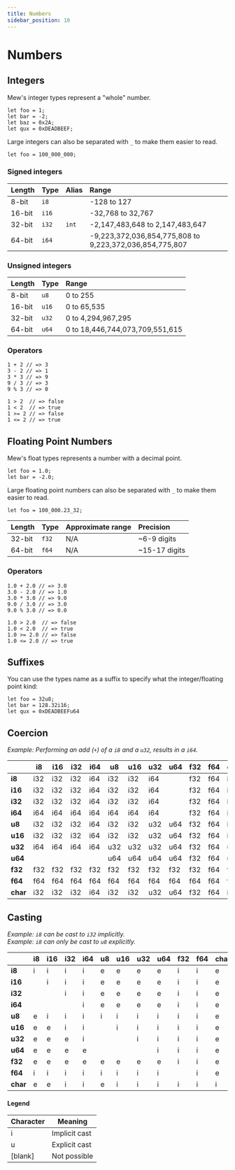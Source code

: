 ```yaml
---
title: Numbers
sidebar_position: 10
---
```


# Numbers

## Integers

Mew's integer types represent a "whole" number.

```mew
let foo = 1;
let bar = -2;
let baz = 0x2A;
let qux = 0xDEADBEEF;
```

Large integers can also be separated with `_` to make
them easier to read.

```mew
let foo = 100_000_000;
```

### Signed integers

| Length | Type  | Alias | Range                                                   |
| :----- | :---- | :---- | :------------------------------------------------------ |
| 8-bit  | `i8`  |       | -128 to 127                                             |
| 16-bit | `i16` |       | -32,768 to 32,767                                       |
| 32-bit | `i32` | `int` | -2,147,483,648 to 2,147,483,647                         |
| 64-bit | `i64` |       | -9,223,372,036,854,775,808 to 9,223,372,036,854,775,807 |

### Unsigned integers

| Length | Type  | Range                           |
| :----- | :---- | :------------------------------ |
| 8-bit  | `u8`  | 0 to 255                        |
| 16-bit | `u16` | 0 to 65,535                     |
| 32-bit | `u32` | 0 to 4,294,967,295              |
| 64-bit | `u64` | 0 to 18,446,744,073,709,551,615 |

### Operators

```mew
1 + 2 // => 3
3 - 2 // => 1
3 * 3 // => 9
9 / 3 // => 3
9 % 3 // => 0

1 > 2  // => false
1 < 2  // => true
1 >= 2 // => false
1 <= 2 // => true
```

## Floating Point Numbers

Mew's float types represents a number with a decimal point.

```mew
let foo = 1.0;
let bar = -2.0;
```

Large floating point numbers can also be separated with `_` to make
them easier to read.

```mew
let foo = 100_000.23_32;
```

| Length | Type  | Approximate range | Precision     |
| :----- | :---- | :---------------- | :------------ |
| 32-bit | `f32` | N/A               | ~6-9 digits   |
| 64-bit | `f64` | N/A               | ~15-17 digits |

### Operators

```mew
1.0 + 2.0 // => 3.0
3.0 - 2.0 // => 1.0
3.0 * 3.0 // => 9.0
9.0 / 3.0 // => 3.0
9.0 % 3.0 // => 0.0

1.0 > 2.0  // => false
1.0 < 2.0  // => true
1.0 >= 2.0 // => false
1.0 <= 2.0 // => true
```

## Suffixes

You can use the types name as a suffix to specify what
the integer/floating point kind:

```mew
let foo = 32u8;
let bar = 128.32i16;
let qux = 0xDEADBEEFu64
```

## Coercion

_Example: Performing an add (`+`) of a `i8` and a `u32`, results in a `i64`._

|          | i8  | i16 | i32 | i64 | u8  | u16 | u32 | u64 | f32 | f64 | char |
| -------- | --- | --- | --- | --- | --- | --- | --- | --- | --- | --- | ---- |
| **i8**   | i32 | i32 | i32 | i64 | i32 | i32 | i64 |     | f32 | f64 | i32  |
| **i16**  | i32 | i32 | i32 | i64 | i32 | i32 | i64 |     | f32 | f64 | i32  |
| **i32**  | i32 | i32 | i32 | i64 | i32 | i32 | i64 |     | f32 | f64 | i32  |
| **i64**  | i64 | i64 | i64 | i64 | i64 | i64 | i64 |     | f32 | f64 | i64  |
| **u8**   | i32 | i32 | i32 | i64 | i32 | i32 | u32 | u64 | f32 | f64 | i32  |
| **u16**  | i32 | i32 | i32 | i64 | i32 | i32 | u32 | u64 | f32 | f64 | i32  |
| **u32**  | i64 | i64 | i64 | i64 | u32 | u32 | u32 | u64 | f32 | f64 | u32  |
| **u64**  |     |     |     |     | u64 | u64 | u64 | u64 | f32 | f64 | u64  |
| **f32**  | f32 | f32 | f32 | f32 | f32 | f32 | f32 | f32 | f32 | f64 | f32  |
| **f64**  | f64 | f64 | f64 | f64 | f64 | f64 | f64 | f64 | f64 | f64 | f64  |
| **char** | i32 | i32 | i32 | i64 | i32 | i32 | u32 | u64 | f32 | f64 | i32  |

## Casting

_Example: `i8` can be cast to `i32` implicitly._  
_Example: `i8` can only be cast to `u8` explicitly._

|          | i8  | i16 | i32 | i64 | u8  | u16 | u32 | u64 | f32 | f64 | char |
| -------- | --- | --- | --- | --- | --- | --- | --- | --- | --- | --- | ---- |
| **i8**   | i   | i   | i   | i   | e   | e   | e   | e   | i   | i   | e    |
| **i16**  |     | i   | i   | i   | e   | e   | e   | e   | i   | i   | e    |
| **i32**  |     |     | i   | i   | e   | e   | e   | e   | i   | i   | e    |
| **i64**  |     |     |     | i   | e   | e   | e   | e   | i   | i   | e    |
| **u8**   | e   | i   | i   | i   | i   | i   | i   | i   | i   | i   | e    |
| **u16**  | e   | e   | i   | i   |     | i   | i   | i   | i   | i   | e    |
| **u32**  | e   | e   | e   | i   |     |     | i   | i   | i   | i   | e    |
| **u64**  | e   | e   | e   | e   |     |     |     | i   | i   | i   | e    |
| **f32**  | e   | e   | e   | e   | e   | e   | e   | e   | i   | i   | e    |
| **f64**  | i   | i   | i   | i   | i   | i   | i   | i   |     | i   | e    |
| **char** | e   | e   | i   | i   | e   | i   | i   | i   | i   | i   | i    |

#### Legend

| Character | Meaning       |
| --------- | ------------- |
| i         | Implicit cast |
| u         | Explicit cast |
| [blank]   | Not possible  |